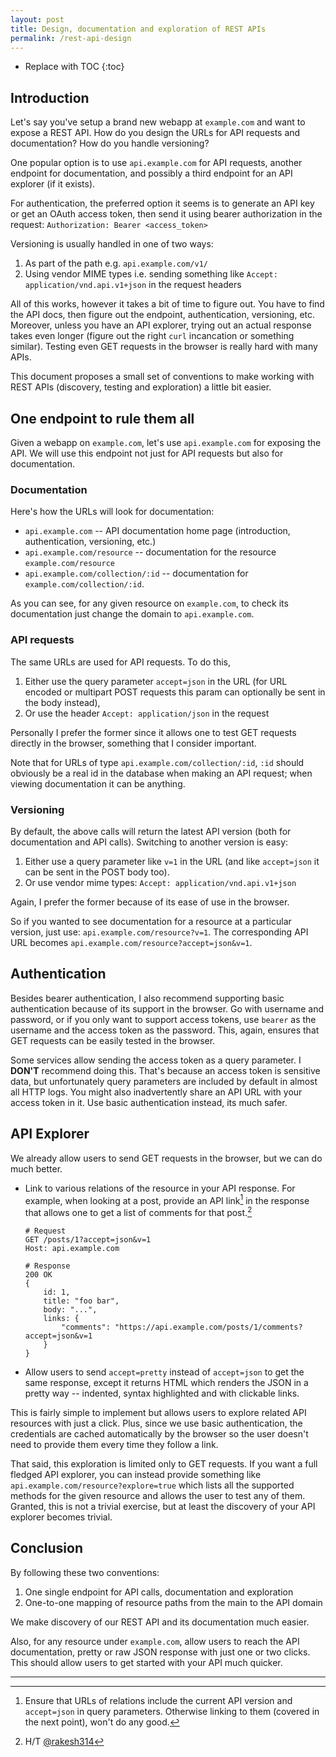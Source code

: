 ```yaml
---
layout: post
title: Design, documentation and exploration of REST APIs
permalink: /rest-api-design
---
```


* Replace with TOC
{:toc}

## Introduction

Let's say you've setup a brand new webapp at `example.com` and want to expose a REST API. How do you design the URLs for API requests and documentation? How do you handle versioning?

One popular option is to use `api.example.com` for API requests, another endpoint for documentation, and possibly a third endpoint for an API explorer (if it exists).

For authentication, the preferred option it seems is to generate an API key or get an OAuth access token, then send it using bearer authorization in the request: `Authorization: Bearer <access_token>`

Versioning is usually handled in one of two ways:

1. As part of the path e.g. `api.example.com/v1/`
2. Using vendor MIME types i.e. sending something like `Accept: application/vnd.api.v1+json` in the request headers

All of this works, however it takes a bit of time to figure out. You have to find the API docs, then figure out the endpoint, authentication, versioning, etc. Moreover, unless you have an API explorer, trying out an actual response takes even longer (figure out the right `curl` incancation or something similar). Testing even GET requests in the browser is really hard with many APIs.

This document proposes a small set of conventions to make working with REST APIs (discovery, testing and exploration) a little bit easier.

## One endpoint to rule them all

Given a webapp on `example.com`, let's use `api.example.com` for exposing the API. We will use this endpoint not just for API requests but also for documentation.

### Documentation

Here's how the URLs will look for documentation:

* `api.example.com` -- API documentation home page (introduction, authentication, versioning, etc.)
* `api.example.com/resource` -- documentation for the resource `example.com/resource`
* `api.example.com/collection/:id` -- documentation for `example.com/collection/:id`.

As you can see, for any given resource on `example.com`, to check its documentation just change the domain to `api.example.com`.

### API requests

The same URLs are used for API requests. To do this,

1. Either use the query parameter `accept=json` in the URL (for URL encoded or multipart POST requests this param can optionally be sent in the body instead),
2. Or use the header `Accept: application/json` in the request

Personally I prefer the former since it allows one to test GET requests directly in the browser, something that I consider important.

Note that for URLs of type `api.example.com/collection/:id`, `:id` should obviously be a real id in the database when making an API request; when viewing documentation it can be anything.

### Versioning

By default, the above calls will return the latest API version (both for documentation and API calls). Switching to another version is easy:

1. Either use a query parameter like `v=1` in the URL (and like `accept=json` it can be sent in the POST body too).
2. Or use vendor mime types: `Accept: application/vnd.api.v1+json`

Again, I prefer the former because of its ease of use in the browser.

So if you wanted to see documentation for a resource at a particular version, just use: `api.example.com/resource?v=1`. The corresponding API URL becomes `api.example.com/resource?accept=json&v=1`.

## Authentication

Besides bearer authentication, I also recommend supporting basic authentication because of its support in the browser. Go with username and password, or if you only want to support access tokens, use `bearer` as the username and the access token as the password. This, again, ensures that GET requests can be easily tested in the browser.

Some services allow sending the access token as a query parameter. I **DON'T** recommend doing this. That's because an access token is sensitive data, but unfortunately query parameters are included by default in almost all HTTP logs. You might also inadvertently share an API URL with your access token in it. Use basic authentication instead, its much safer.

## API Explorer

We already allow users to send GET requests in the browser, but we can do much better.

* Link to various relations of the resource in your API response. For example, when looking at a post, provide an API link[^1] in the response that allows one to get a list of comments for that post.[^2]
    ```
    # Request
    GET /posts/1?accept=json&v=1
    Host: api.example.com

    # Response
    200 OK
    {
        id: 1,
        title: "foo bar",
        body: "...",
        links: {
            "comments": "https://api.example.com/posts/1/comments?accept=json&v=1
        }
    }
    ```
* Allow users to send `accept=pretty` instead of `accept=json` to get the same response, except it returns HTML which renders the JSON in a pretty way -- indented, syntax highlighted and with clickable links.

This is fairly simple to implement but allows users to explore related API resources with just a click. Plus, since we use basic authentication, the credentials are cached automatically by the browser so the user doesn't need to provide them every time they follow a link.

That said, this exploration is limited only to GET requests. If you want a full fledged API explorer, you can instead provide something like `api.example.com/resource?explore=true` which lists all the supported methods for the given resource and allows the user to test any of them. Granted, this is not a trivial exercise, but at least the discovery of your API explorer becomes trivial.

## Conclusion

By following these two conventions:

1. One single endpoint for API calls, documentation and exploration
2. One-to-one mapping of resource paths from the main to the API domain

We make discovery of our REST API and its documentation much easier.

Also, for any resource under `example.com`, allow users to reach the API documentation, pretty or raw JSON response with just one or two clicks. This should allow users to get started with your API much quicker.

----

[^1]: Ensure that URLs of relations include the current API version and `accept=json` in query parameters. Otherwise linking to them (covered in the next point), won't do any good.

[^2]: H/T [@rakesh314](https://twitter.com/rakesh314)
